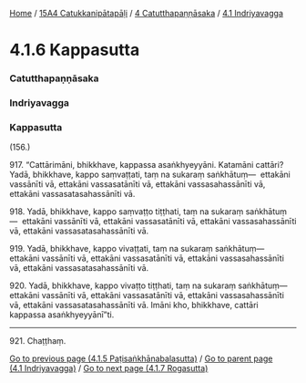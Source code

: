 
[Home](/) / [15A4 Catukkanipātapāḷi](../../../15A4.md) / [4 Catutthapaṇṇāsaka](../../4.md) / [4.1 Indriyavagga](../4.1.md)

# 4.1.6 Kappasutta

### Catutthapaṇṇāsaka

### Indriyavagga

### Kappasutta

(156.)

917\. “Cattārimāni, bhikkhave, kappassa asaṅkhyeyyāni. Katamāni cattāri? Yadā, bhikkhave, kappo saṃvaṭṭati, taṃ na sukaraṃ saṅkhātuṃ—  ettakāni vassānīti vā, ettakāni vassasatānīti vā, ettakāni vassasahassānīti vā, ettakāni vassasatasahassānīti vā.

918\. Yadā, bhikkhave, kappo saṃvaṭṭo tiṭṭhati, taṃ na sukaraṃ saṅkhātuṃ—  ettakāni vassānīti vā, ettakāni vassasatānīti vā, ettakāni vassasahassānīti vā, ettakāni vassasatasahassānīti vā.

919\. Yadā, bhikkhave, kappo vivaṭṭati, taṃ na sukaraṃ saṅkhātuṃ—  ettakāni vassānīti vā, ettakāni vassasatānīti vā, ettakāni vassasahassānīti vā, ettakāni vassasatasahassānīti vā.

920\. Yadā, bhikkhave, kappo vivaṭṭo tiṭṭhati, taṃ na sukaraṃ saṅkhātuṃ—  ettakāni vassānīti vā, ettakāni vassasatānīti vā, ettakāni vassasahassānīti vā, ettakāni vassasatasahassānīti vā. Imāni kho, bhikkhave, cattāri kappassa asaṅkhyeyyānī”ti.

---

921\. Chaṭṭhaṃ.



[Go to previous page (4.1.5 Paṭisaṅkhānabalasutta)](4.1.5.md) / [Go to parent page (4.1 Indriyavagga)](../4.1.md) / [Go to next page (4.1.7 Rogasutta)](4.1.7.md)


